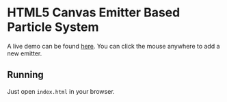 HTML5 Canvas Emitter Based Particle System
==========================

A live demo can be found [here](https://topaz1008.github.io/canvas-particle-system/).
You can click the mouse anywhere to add a new emitter.

Running
---------

Just open `index.html` in your browser.
